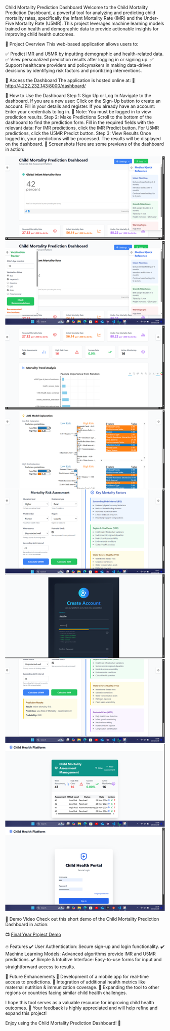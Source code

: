 Child Mortality Prediction Dashboard
Welcome to the Child Mortality Prediction Dashboard, a powerful tool for analyzing and predicting child mortality rates, specifically the Infant Mortality Rate (IMR) and the Under-Five Mortality Rate (U5MR). This project leverages machine learning models trained on health and demographic data to provide actionable insights for improving child health outcomes.

📌 Project Overview
This web-based application allows users to:

✅ Predict IMR and U5MR by inputting demographic and health-related data.
✅ View personalized prediction results after logging in or signing up.
✅ Support healthcare providers and policymakers in making data-driven decisions by identifying risk factors and prioritizing interventions.

🚀 Access the Dashboard
The application is hosted online at:
🔗 http://4.222.232.143:8000/dashboard/

📝 How to Use the Dashboard
Step 1: Sign Up or Log In
Navigate to the dashboard.
If you are a new user:
Click on the Sign-Up button to create an account.
Fill in your details and register.
If you already have an account:
Enter your credentials to log in.
📌 Note: You must be logged in to view prediction results.
Step 2: Make Predictions
Scroll to the bottom of the dashboard to find the prediction form.
Fill in the required fields with the relevant data:
For IMR predictions, click the IMR Predict button.
For U5MR predictions, click the U5MR Predict button.
Step 3: View Results
Once logged in, your predictions will be processed.
The results will be displayed on the dashboard.
📸 Screenshots
Here are some previews of the dashboard in action:

![Screenshot 1](screenshots/1.png)
![Screenshot 2](screenshots/2.png)
![Screenshot 3](screenshots/3.png)
![Screenshot 4](screenshots/4.png)
![Screenshot 5](screenshots/5.png)
![Screenshot 6](screenshots/6.png)
![Screenshot 7](screenshots/7.png)
![Screenshot 8](screenshots/8.png)
![Screenshot 9](screenshots/9.png)


🎥 Demo Video
Check out this short demo of the Child Mortality Prediction Dashboard in action:

📺 [Final Year Project Demo](https://github.com/Papatee04/Predictive-Analytics-for-Infant_mortality_and_under_5_child_mortality/blob/main/screenshots/final%20year%20project%20video.mp4)

🔥 Features
✔️ User Authentication: Secure sign-up and login functionality.
✔️ Machine Learning Models: Advanced algorithms provide IMR and U5MR predictions.
✔️ Simple & Intuitive Interface: Easy-to-use forms for input and straightforward access to results.

🚀 Future Enhancements
🔹 Development of a mobile app for real-time access to predictions.
🔹 Integration of additional health metrics like maternal nutrition & immunization coverage.
🔹 Expanding the tool to other regions or countries facing similar child health challenges.

I hope this tool serves as a valuable resource for improving child health outcomes.
📩 Your feedback is highly appreciated and will help refine and expand this project!

Enjoy using the Child Mortality Prediction Dashboard! 🎯
